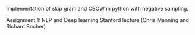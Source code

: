 Implementation of skip gram and CBOW in python with negative sampling.

Assignment 1: NLP and Deep learning Stanford lecture (Chris Manning and Richard Socher)
